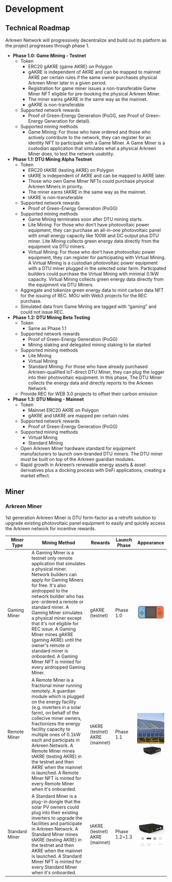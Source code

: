 # Development

## Technical Roadmap

Arkreen Network will progressively decentralize and build out its platform as the project progresses through phase 1.

* **Phase 1.0: Game Mining - Testnet**
  * Token
    * ERC20 gAKRE (game AKRE) on Polygon
    * gAKRE is independent of AKRE and can be mapped to mainnet AKRE per certain rules if the same owner purchases physical Arkreen Miner later in a given period.
    * Registration for game miner issues a non-transferable Game Miner NFT eligible for pre-booking the physical Arkreen Miner.
    * The miner earns gAKRE in the same way as the mainnet.
    * gAKRE is non-transferable
  * Supported network rewards
    * Proof of Green-Energy Generation (PoGG, see Proof of Green-Energy Generation for detail).
  * Supported mining methods
    * Game Mining: For those who have ordered and those who actively contribute to the network, they can register for an identity NFT to participate with a Game Miner. A Game Miner is a custodian application that simulates what a physical Arkreen Miner does, to test the network usability.
* **Phase 1.1: DTU Mining Alpha Testnet**
  * Token
    * ERC20 tAKRE (testing AKRE) on Polygon
    * tAKRE is independent of AKRE and can be mapped to AKRE later.
    * Those who own Game Miner NFTs could purchase physical Arkreen Miners in priority.
    * The miner earns tAKRE in the same way as the mainnet.
    * tAKRE is non-transferable
  * Supported network rewards
    * Proof of Green-Energy Generation (PoGG)
  * Supported mining methods
    * Game Mining terminates soon after DTU mining starts.
    * Lite Mining: For those who don’t have photovoltaic power equipment, they can purchase an all-in-one photovoltaic panel with small energy capacity like 100W and DC output plus DTU miner. Lite Mining collects green energy data directly from the equipment via DTU miners.
    * Virtual Mining: For those who don’t have photovoltaic power equipment, they can register for participating with Virtual Mining. A Virtual Mining is a custodian photovoltaic power equipment with a DTU miner plugged in the selected solar farm. Participated builders could purchase the Virtual Mining with minimal 0.1kW capacity. Virtual Mining collects green energy data directly from the equipment via DTU Miners.
  * Aggregate and tokenize green energy data to mint carbon data NFT for the issuing of REC. MOU with Web3 projects for the REC purchase.
  * Simulated data from Game Mining are tagged with “gaming” and could not issue REC.
* **Phase 1.2: DTU Mining Beta Testing**
  * Token
    * Same as Phase 1.1
  * Supported network rewards
    * Proof of Green-Energy Generation (PoGG)
    * Mining staking and delegated mining staking to be started
  * Supported mining methods
    * Lite Mining
    * Virtual Mining
    * Standard Mining: For those who have already purchased Arkreen-qualified IoT-direct DTU Miner, they can plug the logger into their photovoltaic equipment. In this phase, The DTU Miner collects the energy data and directly reports to the Arkreen Network.
  * Provide REC for WEB 3.0 projects to offset their carbon emission
* **Phase 1.3: DTU Mining - Mainnet**
  * Token
    * Mainnet ERC20 AKRE on Polygon
    * gAKRE and tAKRE are mapped per certain rules
  * Supported network rewards
    * Proof of Green-Energy Generation (PoGG)
  * Supported mining methods
    * Virtual Mining
    * Standard Mining
  * Open Arkreen Miner hardware standard for equipment manufacturers to launch own-branded DTU miners. The DTU miner must be built on top of the Arkreen guardian modules.
  * Rapid growth in Arkreen’s renewable energy assets & asset derivatives plus a docking process with DeFi applications, creating a market effect.

## Miner

### Arkreen Miner

1st generation Arkreen Miner is DTU form-factor as a retrofit solution to upgrade existing photovoltaic panel equipment to easily and quickly access the Arkreen network for incentive rewards.

| Miner Type     | Mining Method                                                                                                                                                                                                                                                                                                                                                                                                                                                                                    | Rewards                                  | Launch Phase   | Appearance                           |
| -------------- | ------------------------------------------------------------------------------------------------------------------------------------------------------------------------------------------------------------------------------------------------------------------------------------------------------------------------------------------------------------------------------------------------------------------------------------------------------------------------------------------------ | ---------------------------------------- | -------------- | ------------------------------------ |
| Gaming Miner   | A Gaming Miner is a testnet only remote application that simulates a physical miner. Network builders can apply for Gaming Miners for free. It's also airdropped to the network builder who has pre-ordered a remote or standard miner. A Gaming Miner simulates a physical miner except that it's not eligible for REC issue. A Gaming Miner mines gAKRE (gaming AKRE) until the owner's remote or standard miner is onboarded. A Gaming Miner NFT is minted for every airdropped Gaming Miner. | gAKRE (testnet)                          | Phase 1.0      | ![](<.gitbook/assets/image (3).png>) |
| Remote Miner   | A Remote Miner is a fractional miner running remotely. A guardian module which is plugged on the energy facility (e.g. inverters in a solar farm), on behalf of the collecive miner owners, fractionizes the energy facility capacity to multiple ones of 0.1kW each and participats in Arkreen Network. A Remote Miner mines tAKRE (testing AKRE) in the testnet and then AKRE when the mainnet is launched. A Remote Miner NFT is minted for every Remote Miner when it's onboarded.           | <p>tAKRE (testnet)<br>AKRE (mainnet)</p> | Phase 1.1      | ![](<.gitbook/assets/image (2).png>) |
| Standard Miner | A Standard Miner is a plug-in dongle that the solar PV owners could plug into their existing inverters to upgrade the facilities and participate in Arkreen Network. A Standard Miner mines tAKRE (testing AKRE) in the testnet and then AKRE when the mainnet is launched. A Standard Miner NFT is minted for every Standard Miner when it's onboarded.                                                                                                                                         | <p>tAKRE (testnet)<br>AKRE (mainnet)</p> | Phase 1.2\~1.3 | ![](<.gitbook/assets/image (1).png>) |
